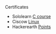 Certificates
* Sololearn [C course](https://www.sololearn.com/Certificate/1089-24869130/jpg/)
* Ciscow [Linux](https://drive.google.com/file/d/1kCQbvV6szpz2iK7btt6xtqu7QDNSsr5H/view?usp=sharing)
* Hackerearth [Points](https://www.hackerearth.com/@sivashankar32)